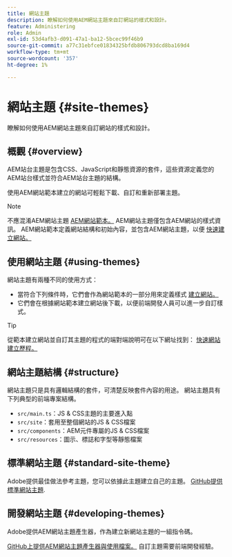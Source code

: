 ```yaml
---
title: 網站主題
description: 瞭解如何使用AEM網站主題來自訂網站的樣式和設計。
feature: Administering
role: Admin
exl-id: 53d4afb3-d091-47a1-ba12-5bcec99f46b9
source-git-commit: a77c31ebfce01834325bfdb806793dcd8ba169d4
workflow-type: tm+mt
source-wordcount: '357'
ht-degree: 1%

---
```


# 網站主題 {#site-themes}

瞭解如何使用AEM網站主題來自訂網站的樣式和設計。

## 概觀 {#overview}

AEM站台主題是包含CSS、JavaScript和靜態資源的套件，這些資源定義您的AEM站台樣式並符合AEM站台主題的結構。

使用AEM網站範本建立的網站可輕鬆下載、自訂和重新部署主題。

>[!NOTE]
>
>不應混淆AEM網站主題 [AEM網站範本。](site-templates.md) AEM網站主題僅包含AEM網站的樣式資訊。 AEM網站範本定義網站結構和初始內容，並包含AEM網站主題，以便 [快速建立網站。](create-site.md)

## 使用網站主題 {#using-themes}

網站主題有兩種不同的使用方式：

* 當符合下列條件時，它們會作為網站範本的一部分用來定義樣式 [建立網站。](create-site.md)
* 它們會在根據網站範本建立網站後下載，以便前端開發人員可以進一步自訂樣式。

>[!TIP]
>
>從範本建立網站並自訂其主題的程式的端對端說明可在以下網址找到： [快速網站建立歷程。](/help/journey-sites/quick-site/overview.md)

## 網站主題結構 {#structure}

網站主題只是具有邏輯結構的套件，可清楚反映套件內容的用途。 網站主題具有下列典型的前端專案結構。

* `src/main.ts`：JS &amp; CSS主題的主要進入點
* `src/site`：套用至整個網站的JS &amp; CSS檔案
* `src/components`：AEM元件專屬的JS &amp; CSS檔案
* `src/resources`：圖示、標誌和字型等靜態檔案

## 標準網站主題 {#standard-site-theme}

Adobe提供最佳做法參考主題，您可以依據此主題建立自己的主題。 [GitHub提供標準網站主題](https://github.com/adobe/aem-site-template-standard/tree/main/theme).

## 開發網站主題 {#developing-themes}

Adobe提供AEM網站主題產生器，作為建立新網站主題的一組指令碼。

[GitHub上提供AEM網站主題產生器與使用檔案。](https://github.com/adobe/aem-site-theme-builder) 自訂主題需要前端開發經驗。
